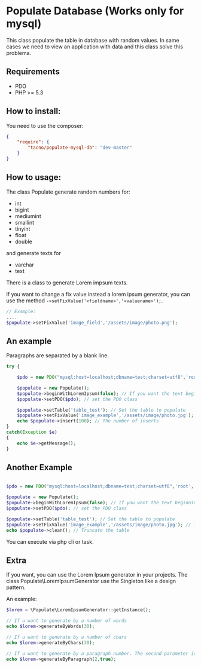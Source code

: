 Populate Database (Works only for mysql)
=================

This class populate the table in database with random values.
In same cases we need to view an application with data and this class solve this problema.

Requirements
-----------

 * PDO
 * PHP >= 5.3

How to install:
-----------

You need to use the composer:
```JSON
{
	"require": {
		"tacno/populate-mysql-db": "dev-master"
	}
}
```

How to usage:
-----------

The class Populate generate random numbers for:
 * int
 * bigint
 * mediumint
 * smallint
 * tinyint
 * float
 * double

and generate texts for
 * varchar
 * text

There is a class to generate Lorem impsum texts.

If you want to change a fix value instead a lorem ipsum generator, you can use the method `->setFixValue('<fieldname>','<valuename>');`.

```php
// Example:
....
$populate->setFixValue('image_field','/assets/image/photo.png');
```

An example
-----------

Paragraphs are separated by a blank line.

```php
try {

	$pdo = new PDO("mysql:host=localhost;dbname=test;charset=utf8",'root','');

	$populate = new Populate();
	$populate->beginWithLoremIpsum(false); // If you want the text beginning with lorem ipsum
	$populate->setPDO($pdo); // set the PDO class

	$populate->setTable('table_test'); // Set the table to populate
	$populate->setFixValue('image_example','/assets/image/photo.jpg'); // if you want a fix value
	echo $populate->insert(100); // The number of inserts
}
catch(Exception $e)
{
	echo $e->getMessage();
}

```

Another Example
-------------

```php

$pdo = new PDO("mysql:host=localhost;dbname=test;charset=utf8",'root','');

$populate = new Populate();
$populate->beginWithLoremIpsum(false); // If you want the text beginning with lorem ipsum
$populate->setPDO($pdo); // set the PDO class

$populate->setTable('table_test'); // Set the table to populate
$populate->setFixValue('image_example','/assets/image/photo.jpg'); // if you want a fix value
echo $populate->clean(); // Truncate the table

```

You can execute via php cli or task.


Extra
--------
If you want, you can use the Lorem Ipsum generator in your projects. The class Populate\LoremIpsumGenerator use the Singleton like a design pattern.

An example:

```PHP
$lorem = \Populate\LoremIpsumGenerator::getInstance();

// If u want to generate by a number of words
echo $lorem->generateByWords(30);

// If u want to generate by a number of chars
echo $lorem->generateByChars(30);

// If u want to generate by a paragraph number. The second parameter is if you want to separe by html (tag: <p>)
echo $lorem->generateByParagraph(2,true);
```
